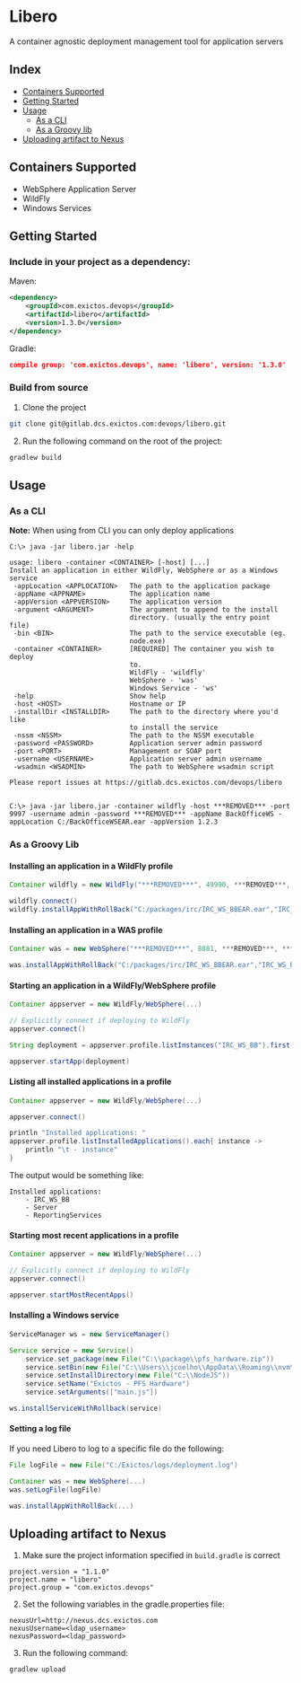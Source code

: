# Libero

A container agnostic deployment management tool for application servers

## Index

 * [Containers Supported](#containers-supported)
 * [Getting Started](#getting-started)
 * [Usage](#usage)
    * [As a CLI](#as-a-cli)
    * [As a Groovy lib](#as-a-groovy-lib)
 * [Uploading artifact to Nexus](#uploading-artifact-to-nexus)
 

## Containers Supported
 * WebSphere Application Server
 * WildFly
 * Windows Services

## Getting Started

### Include in your project as a dependency:

Maven:
```xml
<dependency>
    <groupId>com.exictos.devops</groupId>
    <artifactId>libero</artifactId>
    <version>1.3.0</version>
</dependency>
```

Gradle:
```json
compile group: 'com.exictos.devops', name: 'libero', version: '1.3.0'
```

### Build from source
1. Clone the project
```sh
git clone git@gitlab.dcs.exictos.com:devops/libero.git
```

2. Run the following command on the root of the project:
```sh
gradlew build
```

## Usage

### As a CLI

**Note:** When using from CLI you can only deploy applications

```console
C:\> java -jar libero.jar -help

usage: libero -container <CONTAINER> [-host] [...]
Install an application in either WildFly, WebSphere or as a Windows
service
 -appLocation <APPLOCATION>   The path to the application package
 -appName <APPNAME>           The application name
 -appVersion <APPVERSION>     The application version
 -argument <ARGUMENT>         The argument to append to the install
                              directory. (usually the entry point file)
 -bin <BIN>                   The path to the service executable (eg.
                              node.exe)
 -container <CONTAINER>       [REQUIRED] The container you wish to deploy
                              to.
                              WildFly - 'wildfly'
                              WebSphere - 'was'
                              Windows Service - 'ws'
 -help                        Show help
 -host <HOST>                 Hostname or IP
 -installDir <INSTALLDIR>     The path to the directory where you'd like
                              to install the service
 -nssm <NSSM>                 The path to the NSSM executable
 -password <PASSWORD>         Application server admin password
 -port <PORT>                 Management or SOAP port
 -username <USERNAME>         Application server admin username
 -wsadmin <WSADMIN>           The path to WebSphere wsadmin script

Please report issues at https://gitlab.dcs.exictos.com/devops/libero


C:\> java -jar libero.jar -container wildfly -host ***REMOVED*** -port 9997 -username admin -password ***REMOVED*** -appName BackOfficeWS -appLocation C:/BackOfficeWSEAR.ear -appVersion 1.2.3

```

### As a Groovy Lib

#### Installing an application in a WildFly profile

```groovy
Container wildfly = new WildFly("***REMOVED***", 49990, ***REMOVED***, ***REMOVED***.toCharArray())

wildfly.connect()
wildfly.installAppWithRollBack("C:/packages/irc/IRC_WS_BBEAR.ear","IRC_WS_BB")
```

#### Installing an application in a WAS profile

```groovy
Container was = new WebSphere("***REMOVED***", 8881, ***REMOVED***, ***REMOVED***.toCharArray(), "C:/IBM/WebSphere/AppServer/bin/wsadmin.bat")

was.installAppWithRollBack("C:/packages/irc/IRC_WS_BBEAR.ear","IRC_WS_BB")
```

#### Starting an application in a WildFly/WebSphere profile

```groovy
Container appserver = new WildFly/WebSphere(...)

// Explicitly connect if deploying to WildFly
appserver.connect()

String deployment = appserver.profile.listInstances("IRC_WS_BB").first().getName()

appserver.startApp(deployment)
```

#### Listing all installed applications in a profile

```groovy
Container appserver = new WildFly/WebSphere(...)

appserver.connect()

println "Installed applications: "
appserver.profile.listInstalledApplications().each{ instance ->
    println "\t - instance"
}

```
The output would be something like:
```console
Installed applications: 
    - IRC_WS_BB
    - Server
    - ReportingServices
```

#### Starting most recent applications in a profile

```groovy
Container appserver = new WildFly/WebSphere(...)

// Explicitly connect if deploying to WildFly
appserver.connect()

appserver.startMostRecentApps()

```

#### Installing a Windows service

```groovy
ServiceManager ws = new ServiceManager()

Service service = new Service()
    service.set_package(new File("C:\\package\\pfs_hardware.zip"))
    service.setBin(new File("C:\\Users\\jcoelho\\AppData\\Roaming\\nvm\\v6.11.2\\node.exe"))
    service.setInstallDirectory(new File("C:\\NodeJS"))
    service.setName("Exictos - PFS Hardware")
    service.setArguments(["main.js"])

ws.installServiceWithRollback(service)
```

#### Setting a log file

If you need Libero to log to a specific file do the following:

```groovy
File logFile = new File("C:/Exictos/logs/deployment.log")

Container was = new WebSphere(...)
was.setLogFile(logFile)

was.installAppWithRollBack(...)
```

## Uploading artifact to Nexus

1. Make sure the project ìnformation specified in ``build.gradle`` is correct
```properties
project.version = "1.1.0"
project.name = "libero"
project.group = "com.exictos.devops"
```

2. Set the following variables in the gradle.properties file:
```properties
nexusUrl=http://nexus.dcs.exictos.com
nexusUsername=<ldap_username>
nexusPassword=<ldap_password>
```

3. Run the following command:
```sh
gradlew upload
```